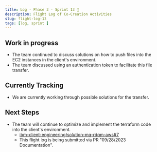 ```yaml
---
title: Log - Phase 3 - Sprint 13 🛫
description: Flight Log of Co-Creation Activities
slug: flight-log-13
tags: [log, sprint ]
---
```


## Work in progress
- The team continued to discuss solutions on how to push files into the EC2 instances in the client's environment.
- The team discussed using an authentication token to facilitate this file transfer.
## Currently Tracking
- We are currently working through possible solutions for the transfer.
## Next Steps
- The team will continue to optimize and implement the terraform code into the client's environment.
  - [ibm-client-engineering/solution-mq-rdqm-aws#7](https://zenhub.ibm.com/workspaces/st5-action-information-center-64343620d0cfd0000f03a114/issues/ibm-client-engineering/solution-mq-rdqm-aws/7)
  - This flight log is being submitted via PR "09/28/2023 Documentation".